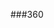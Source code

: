 ###360
<script src="//360.vizor.io/scripts/embed.js" data-vizorurl="https://360.vizor.io/embed/v/2jqyo" ></script>
